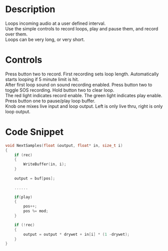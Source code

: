# Description
Loops incoming audio at a user defined interval.  
Use the simple controls to record loops, play and pause them, and record over them.   
Loops can be very long, or very short.  
  
# Controls
Press button two to record. First recording sets loop length. Automatically starts looping if 5 minute limit is hit.  
After first loop sound on sound recording enabled. Press button two to toggle SOS recording. Hold button two to clear loop.  
The red light indicates record enable. The green light indicates play enable.  
Press button one to pause/play loop buffer.  
Knob one mixes live input and loop output. Left is only live thru, right is only loop output.

# Code Snippet  

```cpp    
void NextSamples(float &output, float* in, size_t i)  
{  
    if (rec)  
    {  
        WriteBuffer(in, i);  
    }  
    
    output = buf[pos];
    
    ......

    if(play)
    {
        pos++;
        pos %= mod;
    }

    if (!rec)
    {
        output = output * drywet + in[i] * (1 -drywet);
    }
}  

```

